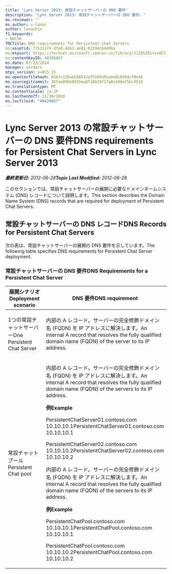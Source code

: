 ```yaml
---
title: 'Lync Server 2013: 常設チャットサーバーの DNS 要件'
description: 'Lync Server 2013: 常設チャットサーバーの DNS 要件。'
ms.reviewer: ''
ms.author: v-lanac
author: lanachin
f1.keywords:
- NOCSH
TOCTitle: DNS requirements for Persistent Chat Servers
ms:assetid: f7531374-d7ed-4b63-ae81-02294cb4496a
ms:mtpsurl: https://technet.microsoft.com/en-us/library/JJ205391(v=OCS.15)
ms:contentKeyID: 48185857
ms.date: 07/23/2014
manager: serdars
mtps_version: v=OCS.15
ms.openlocfilehash: 01bfc126ab588542ef5160a0eabe0c839dcf0e44
ms.sourcegitcommit: 36fee89bb887bea4f18b19f17a8c69daf5bc423d
ms.translationtype: MT
ms.contentlocale: ja-JP
ms.lasthandoff: 11/26/2020
ms.locfileid: "49429057"
---
```

# <a name="dns-requirements-for-persistent-chat-servers-in-lync-server-2013"></a><span data-ttu-id="a2efb-103">Lync Server 2013 の常設チャットサーバーの DNS 要件</span><span class="sxs-lookup"><span data-stu-id="a2efb-103">DNS requirements for Persistent Chat Servers in Lync Server 2013</span></span>

<div data-xmlns="http://www.w3.org/1999/xhtml">

<div class="topic" data-xmlns="http://www.w3.org/1999/xhtml" data-msxsl="urn:schemas-microsoft-com:xslt" data-cs="https://msdn.microsoft.com/">

<div data-asp="https://msdn2.microsoft.com/asp">



</div>

<div id="mainSection">

<div id="mainBody"><span data-ttu-id="a2efb-104">

<span> </span></span><span class="sxs-lookup"><span data-stu-id="a2efb-104">

<span> </span></span></span>

<span data-ttu-id="a2efb-105">_**最終更新日:** 2012-06-28_</span><span class="sxs-lookup"><span data-stu-id="a2efb-105">_**Topic Last Modified:** 2012-06-28_</span></span>

<span data-ttu-id="a2efb-106">このセクションでは、常設チャットサーバーの展開に必要なドメインネームシステム (DNS) レコードについて説明します。</span><span class="sxs-lookup"><span data-stu-id="a2efb-106">This section describes the Domain Name System (DNS) records that are required for deployment of Persistent Chat Servers.</span></span>

<div>

## <a name="dns-records-for-persistent-chat-servers"></a><span data-ttu-id="a2efb-107">常設チャットサーバーの DNS レコード</span><span class="sxs-lookup"><span data-stu-id="a2efb-107">DNS Records for Persistent Chat Servers</span></span>

<span data-ttu-id="a2efb-108">次の表は、常設チャットサーバーの展開の DNS 要件を示しています。</span><span class="sxs-lookup"><span data-stu-id="a2efb-108">The following table specifies DNS requirements for Persistent Chat Server deployment.</span></span>

### <a name="dns-requirements-for-a-persistent-chat-server"></a><span data-ttu-id="a2efb-109">常設チャットサーバーの DNS 要件</span><span class="sxs-lookup"><span data-stu-id="a2efb-109">DNS Requirements for a Persistent Chat Server</span></span>

<table>
<colgroup>
<col style="width: 50%" />
<col style="width: 50%" />
</colgroup>
<thead>
<tr class="header">
<th><span data-ttu-id="a2efb-110">展開シナリオ</span><span class="sxs-lookup"><span data-stu-id="a2efb-110">Deployment scenario</span></span></th>
<th><span data-ttu-id="a2efb-111">DNS 要件</span><span class="sxs-lookup"><span data-stu-id="a2efb-111">DNS requirement</span></span></th>
</tr>
</thead>
<tbody>
<tr class="odd">
<td><p><span data-ttu-id="a2efb-112">1つの常設チャットサーバー</span><span class="sxs-lookup"><span data-stu-id="a2efb-112">One Persistent Chat Server</span></span></p></td>
<td><p><span data-ttu-id="a2efb-113">内部の A レコード。サーバーの完全修飾ドメイン名 (FQDN) を IP アドレスに解決します。</span><span class="sxs-lookup"><span data-stu-id="a2efb-113">An internal A record that resolves the fully qualified domain name (FQDN) of the server to its IP address.</span></span></p></td>
</tr>
<tr class="even">
<td><p><span data-ttu-id="a2efb-114">常設チャットプール</span><span class="sxs-lookup"><span data-stu-id="a2efb-114">Persistent Chat pool</span></span></p></td>
<td><p><span data-ttu-id="a2efb-115">内部の A レコード。サーバーの完全修飾ドメイン名 (FQDN) を IP アドレスに解決します。</span><span class="sxs-lookup"><span data-stu-id="a2efb-115">An internal A record that resolves the fully qualified domain name (FQDN) of the servers to its IP address.</span></span></p>
<p><span data-ttu-id="a2efb-116"><strong>例</strong></span><span class="sxs-lookup"><span data-stu-id="a2efb-116"><strong>Example</strong></span></span></p>
<p><span data-ttu-id="a2efb-117">PersistentChatServer01.contoso.com 10.10.10.1</span><span class="sxs-lookup"><span data-stu-id="a2efb-117">PersistentChatServer01.contoso.com     10.10.10.1</span></span></p>
<p><span data-ttu-id="a2efb-118">PersistentChatServer02.contoso.com 10.10.10.2</span><span class="sxs-lookup"><span data-stu-id="a2efb-118">PersistentChatServer02.contoso.com     10.10.10.2</span></span></p>
<p><span data-ttu-id="a2efb-119">内部の A レコード。サーバーの完全修飾ドメイン名 (FQDN) を IP アドレスに解決します。</span><span class="sxs-lookup"><span data-stu-id="a2efb-119">An internal A record that resolves the fully qualified domain name (FQDN) of the servers to its IP address.</span></span></p>
<p><span data-ttu-id="a2efb-120"><strong>例</strong></span><span class="sxs-lookup"><span data-stu-id="a2efb-120"><strong>Example</strong></span></span></p>
<p><span data-ttu-id="a2efb-121">PersistentChatPool.contoso.com 10.10.10.1</span><span class="sxs-lookup"><span data-stu-id="a2efb-121">PersistentChatPool.contoso.com    10.10.10.1</span></span></p>
<p><span data-ttu-id="a2efb-122">PersistentChatPool.contoso.com 10.10.10.2</span><span class="sxs-lookup"><span data-stu-id="a2efb-122">PersistentChatPool.contoso.com    10.10.10.2</span></span></p></td>
</tr>
</tbody>
</table><span data-ttu-id="a2efb-123">


</div>

</div>

<span> </span>

</div>

</div>

</span><span class="sxs-lookup"><span data-stu-id="a2efb-123">


</div>

</div>

<span> </span>

</div>

</div>

</span></span></div>

